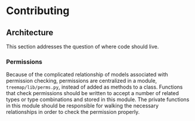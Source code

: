 # Contributing

## Architecture

This section addresses the question of where code should live.

### Permissions

Because of the complicated relationship of models associated with permission checking, permissions are centralized in a module, `treemap/lib/perms.py`, instead of added as methods to a class. Functions that check permissions should be written to accept a number of related types or type combinations and stored in this module. The private functions in this module should be responsible for walking the necessary relationships in order to check the permission properly.

